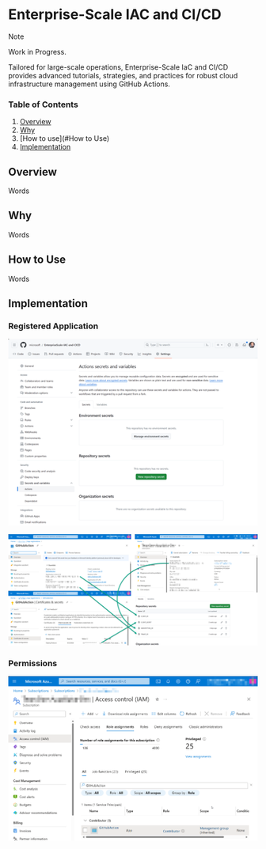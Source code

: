 # Enterprise-Scale IAC and CI/CD

> [!NOTE]
>
> Work in Progress. 

Tailored for large-scale operations, Enterprise-Scale IaC and CI/CD provides advanced tutorials, strategies, and practices for robust cloud infrastructure management using GitHub Actions.

### Table of Contents

1. [Overview](#Overview)
2. [Why](#Why)
3. [How to use](#How to Use)
4. [Implementation](#Implementation)

## Overview

Words

## Why

Words

## How to Use

Words

## Implementation

### Registered Application

![GitHub Repository Secrets](.\images\GitHub-Repository-Secrets.png)

![Update GitHub Repository Secrets](.\images\Update-GitHub-Repository-Secrets.png)

### Permissions

![Permissions](.\images\Permissions.png)